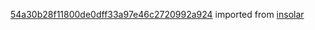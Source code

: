 [54a30b28f11800de0dff33a97e46c2720992a924](https://github.com/insolar/insolar/commit/54a30b28f11800de0dff33a97e46c2720992a924) imported from [insolar](https://github.com/insolar/insolar)
